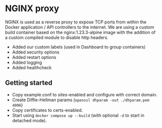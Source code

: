 # NGINX proxy
NGINX is used as a reverse proxy to expose TCP ports from within the Docker application / API controllers to the internet. We are using a custom build container based on the nginx:1.23.3-alpine image with the addition of a custom compiled module to disable http headers.

- Added our custom labels (used in Dashboard to group containers)
- Added security options
- Added restart options
- Added logging
- Added healthcheck

## Getting started

- Copy example.conf to sites-enabled and configure with correct domain.
- Create Diffie-Hellman params (```openssl dhparam -out ./dhparam.pem 4096```) 
- Copy certificates to certs-enabled.
- Start using ```docker compose up --build``` (with optional ```-d``` to start in detached mode).


